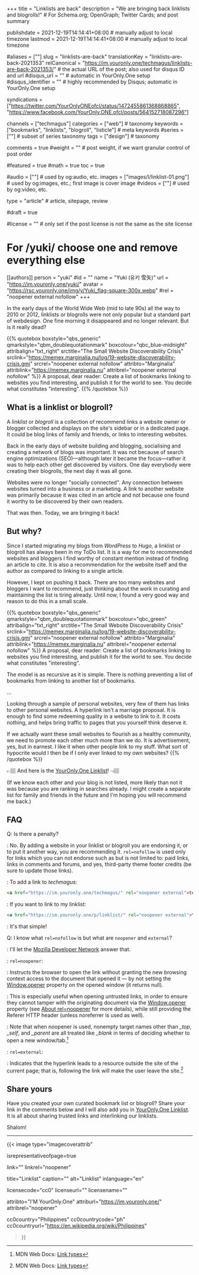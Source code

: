 +++
title = "Linklists are back"
description = "We are bringing back linklists and blogrolls!"                                                    # For Schema.org; OpenGraph; Twitter Cards; and post summary

publishdate = 2021-12-19T14:14:41+08:00                                        # manually adjust to local timezone
lastmod = 2021-12-19T14:14:41+08:00                                        # manually adjust to local timezone

#aliases = [""]
slug = "linklists-are-back"
translationKey = "linklists-are-back-2021353"
relCanonical = "https://im.youronly.one/techmagus/linklists-are-back-2021353/"                                                   # the actual URL of the post; also used for disqus ID and url
#disqus_url = ""                                                    # automatic in YourOnly.One setup
#disqus_identifier = ""                                             # highly recommended by Disqus; automatic in YourOnly.One setup

syndications = ["https://twitter.com/YourOnlyONEofcl/status/1472455861368868865", "https://www.facebook.com/YourOnly.ONE.ofcl/posts/564152718087296"]

channels = ["techmagus"]
categories = ["web"]                                                   # taxonomy
keywords = ["bookmarks", "linklists", "blogroll", "listicle"]                                                     # meta keywords
#series = [""]                                                       # subset of series taxonomy
tags = ["design"]                                                         # taxonomy

comments = true
#weight = ""                                                        # post weight, if we want granular control of post order

#featured = true
#math = true
toc = true

#audio = [""]                                                        # used by og:audio, etc.
images = ["images/l/linklist-01.png"]                                                       # used by og:images, etc.; first image is cover image
#videos = [""]                                                       # used by og:video, etc.

type = "article"                                                           # article, sitepage, review

#draft = true

#license = ""                                                       # only set if the post license is not the same as the site license

# For /yuki/ choose one and remove everything else
[[authors]]
  person = "yuki"
  #id = ""
  name = "Yuki (유키 雪矢)"
  url = "https://im.youronly.one/yuki/"
  avatar = "https://rsc.youronly.one/img/y/Yuki_flag-square-300x.webp"
  #rel = "noopener external nofollow"
+++

In the early days of the World Wide Web (mid to late 90s) all the way to 2010 or 2012, linklists or blogrolls were not only popular but a standard part of webdesign. One fine morning it disappeared and no longer relevant. But is it really dead?

<!--more-->

{{% quotebox boxstyle="qbs_generic" qmarkstyle="qbm_doublequotationmark" boxcolour="qbc_blue-midnight" attribalign="txt_right" srctitle="The Small Website Discoverability Crisis" srclink="https://memex.marginalia.nu/log/19-website-discoverability-crisis.gmi" srcrel="noopener external nofollow" attribto="Marginalia" attriblink="https://memex.marginalia.nu" attribrel="noopener external nofollow" %}}
A proposal, dear reader: Create a list of bookmarks linking to websites you find interesting, and publish it for the world to see. You decide what constitutes "interesting".
{{% /quotebox %}}

## What is a linklist or blogroll?

A *linklist* or *blogroll* is a collection of recommend links a website owner or blogger collected and displays on the site's sidebar or in a dedicated page. It could be blog links of family and friends, or links to interesting websites.

Back in the early days of website building and blogging, socialising and creating a network of blogs was important. It was not because of search engine optimizations (SEO)—although later it became the focus—rather it was to help each other get discovered by visitors. One day everybody were creating their blogrolls, the next day it was all gone.

Websites were no longer "socially connected". Any connection between websites turned into a business or a marketing. A link to another website was primarily because it was cited in an article and not because one found it worthy to be discovered by their own readers.

That was then. Today, we are bringing it back!

## But why?

Since I started migrating my blogs from *WordPress* to *Hugo*, a linklist or blogroll has always been in my ToDo list. It is a way for me to recommended websites and bloggers I find worthy of constant mention instead of finding an article to cite. It is also a recommendation for the website itself and the author as compared to linking to a single article.

However, I kept on pushing it back. There are too many websites and bloggers I want to recommend, just thinking about the work in curating and maintaining the list is tiring already. Until now, I found a very good way and reason to do this in a small scale.

{{% quotebox boxstyle="qbs_generic" qmarkstyle="qbm_doublequotationmark" boxcolour="qbc_green" attribalign="txt_right" srctitle="The Small Website Discoverability Crisis" srclink="https://memex.marginalia.nu/log/19-website-discoverability-crisis.gmi" srcrel="noopener external nofollow" attribto="Marginalia" attriblink="https://memex.marginalia.nu" attribrel="noopener external nofollow" %}}
A proposal, dear reader: Create a list of bookmarks linking to websites you find interesting, and publish it for the world to see. You decide what constitutes "interesting".

The model is as recursive as it is simple. There is nothing preventing a list of bookmarks from linking to another list of bookmarks.

…

Looking through a sample of personal websites, very few of them has links to other personal websites. A hyperlink isn't a marriage proposal. It is enough to find some redeeming quality in a website to link to it. It costs nothing, and helps bring traffic to pages that you yourself think deserve it.

If we actually want these small websites to flourish as a healthy community, we need to promote each other much more than we do. It is advertisement, yes, but in earnest. I like it when other people link to my stuff. What sort of hypocrite would I then be if I only ever linked to my own websites?
{{% /quotebox %}}

<span class="unicode_emoji">👉🏽</span> And here is the [YourOnly.One Linklist](https://im.youronly.one/p/linklist/)! <span class="unicode_emoji">👈🏽</span>

(If we know each other and your blog is not listed, more likely than not it was because you are ranking in searches already. I might create a separate list for family and friends in the future and I'm hoping you will recommend me back.)

## FAQ

Q: Is there a penalty?

: No. By adding a website in your linklist or blogroll you are endorsing it, or to put it another way, you are recommending it. `rel=nofollow` is used only for links which you can not endorse such as but is not limited to: paid links, links in comments and forums, and yes, third-party theme footer credits (be sure to update those links).

: To add a link to *techmagus*:

  ```html
  <a href="https://im.youronly.one/techmagus/" rel="noopener external">techmagus</a>
  ```

: If you want to link to my linklist:

  ```html
  <a href="https://im.youronly.one/p/linklist/" rel="noopener external">YourOnly.One Linklist</a>
  ```

: It's that simple!

Q: I know what `rel=nofollow` is but what are `noopener` and `external`?

: I'll let the [Mozilla Developer Network](https://developer.mozilla.org) answer that.

: `rel=noopener`:

  : Instructs the browser to open the link without granting the new browsing context access to the document that opened it — by not setting the [Window.opener](https://developer.mozilla.org/en-US/docs/Web/API/Window/opener) property on the opened window (it returns null).

  : This is especially useful when opening untrusted links, in order to ensure they cannot tamper with the originating document via the [Window.opener](https://developer.mozilla.org/en-US/docs/Web/API/Window/opener) property (see [About rel=noopener](https://mathiasbynens.github.io/rel-noopener/) for more details), while still providing the Referer HTTP header (unless noreferrer is used as well).

  : Note that when noopener is used, nonempty target names other than *_top*, *_self*, and *_parent* are all treated like *_blank* in terms of deciding whether to open a new window/tab.[^a]

: `rel=external`:

  : Indicates that the hyperlink leads to a resource outside the site of the current page; that is, following the link will make the user leave the site.[^a]

[^a]: MDN Web Docs: [Link types](https://developer.mozilla.org/en-US/docs/Web/HTML/Link_types)

## Share yours

Have you created your own curated bookmark list or blogroll? Share your link in the comments below and I will also add you in [YourOnly.One Linklist](https://im.youronly.one/p/linklist/). It is all about sharing trusted links and interlinking our linklists.

Shalom!

---

{{< image
  type="imagecoverattrib"

  isrepresentativeofpage=true

  link=""
  linkrel="noopener"

  title="Linklist"
  caption=""
  alt="Linklist"
  inlanguage="en"

  licensecode="cc0"
  licenseurl=""
  licensename=""

  attribto="I'M YourOnly.One"
  attriburl="https://im.youronly.one/"
  attribrel="noopener"

  cc0country="Philippines"
  cc0countrycode="ph"
  cc0countryurl="https://en.wikipedia.org/wiki/Philippines"
>}}
